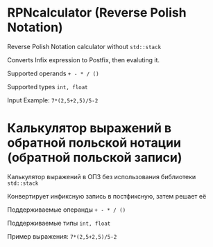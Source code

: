 # RPNcalculator (Reverse Polish Notation)
Reverse Polish Notation calculator without `std::stack`

Converts Infix expression to Postfix, then evaluting it.

Supported operands `+ - * / ()`

Supported types `int, float`

Input Example: `7*(2,5+2,5)/5-2`
# Калькулятор выражений в обратной польской нотации (обратной польской записи)
Калькулятор выражений в ОПЗ без использования библиотеки `std::stack`

Конвертирует инфиксную запись в постфиксную, затем решает её

Поддерживаемые операнды `+ - * / ()`

Поддерживаемые типы `int, float`

Пример выражения: `7*(2,5+2,5)/5-2`
